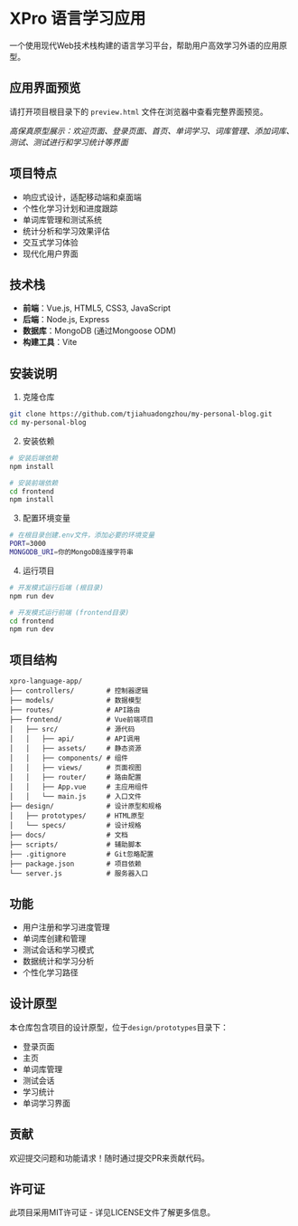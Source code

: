 # XPro 语言学习应用

一个使用现代Web技术栈构建的语言学习平台，帮助用户高效学习外语的应用原型。

## 应用界面预览

请打开项目根目录下的 `preview.html` 文件在浏览器中查看完整界面预览。

*高保真原型展示：欢迎页面、登录页面、首页、单词学习、词库管理、添加词库、测试、测试进行和学习统计等界面*

## 项目特点

- 响应式设计，适配移动端和桌面端
- 个性化学习计划和进度跟踪
- 单词库管理和测试系统
- 统计分析和学习效果评估
- 交互式学习体验
- 现代化用户界面

## 技术栈

- **前端**：Vue.js, HTML5, CSS3, JavaScript
- **后端**：Node.js, Express
- **数据库**：MongoDB (通过Mongoose ODM)
- **构建工具**：Vite

## 安装说明

1. 克隆仓库
```bash
git clone https://github.com/tjiahuadongzhou/my-personal-blog.git
cd my-personal-blog
```

2. 安装依赖
```bash
# 安装后端依赖
npm install

# 安装前端依赖
cd frontend
npm install
```

3. 配置环境变量
```bash
# 在根目录创建.env文件，添加必要的环境变量
PORT=3000
MONGODB_URI=你的MongoDB连接字符串
```

4. 运行项目
```bash
# 开发模式运行后端 (根目录)
npm run dev

# 开发模式运行前端 (frontend目录)
cd frontend
npm run dev
```

## 项目结构

```
xpro-language-app/
├── controllers/        # 控制器逻辑
├── models/             # 数据模型
├── routes/             # API路由
├── frontend/           # Vue前端项目
│   ├── src/            # 源代码
│   │   ├── api/        # API调用
│   │   ├── assets/     # 静态资源
│   │   ├── components/ # 组件
│   │   ├── views/      # 页面视图
│   │   ├── router/     # 路由配置
│   │   ├── App.vue     # 主应用组件
│   │   └── main.js     # 入口文件
├── design/             # 设计原型和规格
│   ├── prototypes/     # HTML原型
│   └── specs/          # 设计规格
├── docs/               # 文档
├── scripts/            # 辅助脚本
├── .gitignore          # Git忽略配置
├── package.json        # 项目依赖
└── server.js           # 服务器入口
```

## 功能

- 用户注册和学习进度管理
- 单词库创建和管理
- 测试会话和学习模式
- 数据统计和学习分析
- 个性化学习路径

## 设计原型

本仓库包含项目的设计原型，位于`design/prototypes`目录下：
- 登录页面
- 主页
- 单词库管理
- 测试会话
- 学习统计
- 单词学习界面

## 贡献

欢迎提交问题和功能请求！随时通过提交PR来贡献代码。

## 许可证

此项目采用MIT许可证 - 详见LICENSE文件了解更多信息。 